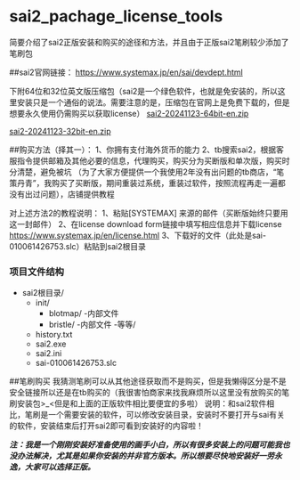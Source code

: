 # sai2_pachage_license_tools
简要介绍了sai2正版安装和购买的途径和方法，并且由于正版sai2笔刷较少添加了笔刷包

##sai2官网链接：
https://www.systemax.jp/en/sai/devdept.html

下附64位和32位英文版压缩包（sai2是一个绿色软件，也就是免安装的，所以这里安装只是一个通俗的说法。需要注意的是，压缩包在官网上是免费下载的，但是想要永久使用仍需购买以获取license）
[sai2-20241123-64bit-en.zip](https://github.com/user-attachments/files/18411091/sai2-20241123-64bit-en.zip)

[sai2-20241123-32bit-en.zip](https://github.com/user-attachments/files/18411133/sai2-20241123-32bit-en.zip)



##购买方法（择其一）：
1、你拥有支付海外货币的能力
2、tb搜索sai2，根据客服指令提供邮箱及其他必要的信息，代理购买，购买分为买断版和单次版，购买时分清楚，避免被坑 （为了大家方便提供一个我使用2年没有出问题的tb商店，“笔策丹青”，我购买了买断版，期间重装过系统，重装过软件，按照流程再走一遍都没有出过问题），店铺提供教程

对上述方法2的教程说明：
  1、粘贴[SYSTEMAX] 来源的邮件（买断版始终只要用这一封邮件）
  2、在license download form链接中填写相应信息并下载license https://www.systemax.jp/en/license.html 
  3、下载好的文件（此处是sai-010061426753.slc）粘贴到sai2根目录
### 项目文件结构

- sai2根目录/
  - init/
    - blotmap/
      -内部文件
    - bristle/
      -内部文件
    -等等/
  - history.txt
  - sai2.exe
  - sai2.ini
  - sai-010061426753.slc

##笔刷购买
我猜测笔刷可以从其他途径获取而不是购买，但是我懒得区分是不是安全链接所以还是在tb购买的（我很害怕商家来找我麻烦所以这里没有放购买的笔刷安装包>_<但是和上面的正版软件相比要便宜的多啦）
说明：和sai2软件相比，笔刷是一个需要安装的软件，可以修改安装目录，安装时不要打开与sai有关的软件，安装结束后打开sai2即可看到安装好的内容啦！

***注：我是一个刚刚安装好准备使用的画手小白，所以有很多安装上的问题可能我也没办法解决，尤其是如果你安装的并非官方版本。所以想要尽快地安装好一劳永逸，大家可以选择正版。***



